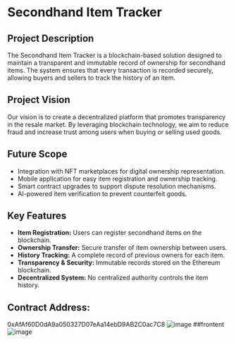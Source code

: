# Secondhand Item Tracker

## Project Description
The Secondhand Item Tracker is a blockchain-based solution designed to maintain a transparent and immutable record of ownership for secondhand items. The system ensures that every transaction is recorded securely, allowing buyers and sellers to track the history of an item.

## Project Vision
Our vision is to create a decentralized platform that promotes transparency in the resale market. By leveraging blockchain technology, we aim to reduce fraud and increase trust among users when buying or selling used goods.

## Future Scope
- Integration with NFT marketplaces for digital ownership representation.
- Mobile application for easy item registration and ownership tracking.
- Smart contract upgrades to support dispute resolution mechanisms.
- AI-powered item verification to prevent counterfeit goods.

## Key Features
- **Item Registration:** Users can register secondhand items on the blockchain.
- **Ownership Transfer:** Secure transfer of item ownership between users.
- **History Tracking:** A complete record of previous owners for each item.
- **Transparency & Security:** Immutable records stored on the Ethereum blockchain.
- **Decentralized System:** No centralized authority controls the item history.

## Contract Address:
0xAfAf60D0dA9a050327D07eAa14ebD9AB2C0ac7C8
![image](https://github.com/user-attachments/assets/c30f014e-bfec-4b2c-ba84-4302ca5314b5)
##frontent
![image](https://github.com/user-attachments/assets/a9d14fd2-5ffd-478d-91d2-2720bff9efd1)

